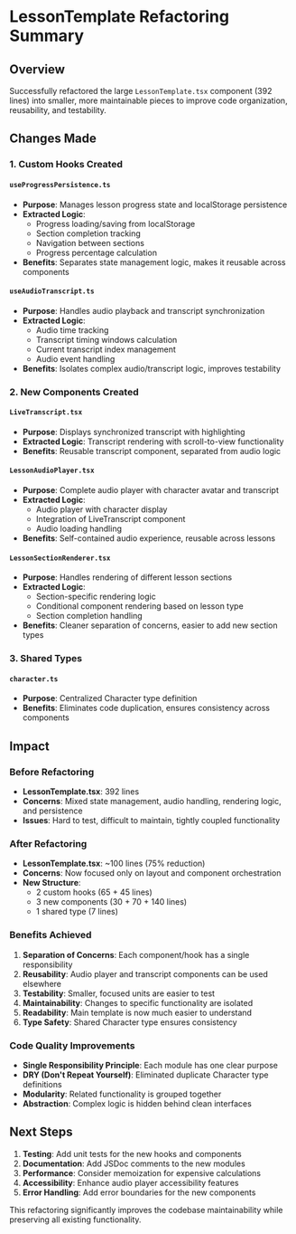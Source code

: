 # LessonTemplate Refactoring Summary

## Overview
Successfully refactored the large `LessonTemplate.tsx` component (392 lines) into smaller, more maintainable pieces to improve code organization, reusability, and testability.

## Changes Made

### 1. Custom Hooks Created

#### `useProgressPersistence.ts`
- **Purpose**: Manages lesson progress state and localStorage persistence
- **Extracted Logic**: 
  - Progress loading/saving from localStorage
  - Section completion tracking
  - Navigation between sections
  - Progress percentage calculation
- **Benefits**: Separates state management logic, makes it reusable across components

#### `useAudioTranscript.ts`
- **Purpose**: Handles audio playback and transcript synchronization
- **Extracted Logic**:
  - Audio time tracking
  - Transcript timing windows calculation
  - Current transcript index management
  - Audio event handling
- **Benefits**: Isolates complex audio/transcript logic, improves testability

### 2. New Components Created

#### `LiveTranscript.tsx`
- **Purpose**: Displays synchronized transcript with highlighting
- **Extracted Logic**: Transcript rendering with scroll-to-view functionality
- **Benefits**: Reusable transcript component, separated from audio logic

#### `LessonAudioPlayer.tsx`
- **Purpose**: Complete audio player with character avatar and transcript
- **Extracted Logic**: 
  - Audio player with character display
  - Integration of LiveTranscript component
  - Audio loading handling
- **Benefits**: Self-contained audio experience, reusable across lessons

#### `LessonSectionRenderer.tsx`
- **Purpose**: Handles rendering of different lesson sections
- **Extracted Logic**: 
  - Section-specific rendering logic
  - Conditional component rendering based on lesson type
  - Section completion handling
- **Benefits**: Cleaner separation of concerns, easier to add new section types

### 3. Shared Types

#### `character.ts`
- **Purpose**: Centralized Character type definition
- **Benefits**: Eliminates code duplication, ensures consistency across components

## Impact

### Before Refactoring
- **LessonTemplate.tsx**: 392 lines
- **Concerns**: Mixed state management, audio handling, rendering logic, and persistence
- **Issues**: Hard to test, difficult to maintain, tightly coupled functionality

### After Refactoring
- **LessonTemplate.tsx**: ~100 lines (75% reduction)
- **Concerns**: Now focused only on layout and component orchestration
- **New Structure**:
  - 2 custom hooks (65 + 45 lines)
  - 3 new components (30 + 70 + 140 lines)
  - 1 shared type (7 lines)

### Benefits Achieved

1. **Separation of Concerns**: Each component/hook has a single responsibility
2. **Reusability**: Audio player and transcript components can be used elsewhere
3. **Testability**: Smaller, focused units are easier to test
4. **Maintainability**: Changes to specific functionality are isolated
5. **Readability**: Main template is now much easier to understand
6. **Type Safety**: Shared Character type ensures consistency

### Code Quality Improvements

- **Single Responsibility Principle**: Each module has one clear purpose
- **DRY (Don't Repeat Yourself)**: Eliminated duplicate Character type definitions
- **Modularity**: Related functionality is grouped together
- **Abstraction**: Complex logic is hidden behind clean interfaces

## Next Steps

1. **Testing**: Add unit tests for the new hooks and components
2. **Documentation**: Add JSDoc comments to the new modules
3. **Performance**: Consider memoization for expensive calculations
4. **Accessibility**: Enhance audio player accessibility features
5. **Error Handling**: Add error boundaries for the new components

This refactoring significantly improves the codebase maintainability while preserving all existing functionality.